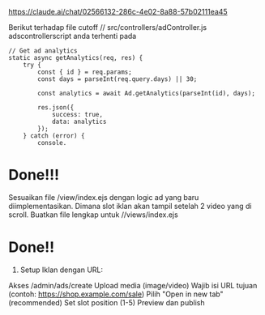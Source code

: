 https://claude.ai/chat/02566132-286c-4e02-8a88-57b02111ea45


Berikut terhadap file cutoff // src/controllers/adController.js
adscontrollerscript anda terhenti pada 

    // Get ad analytics
    static async getAnalytics(req, res) {
        try {
            const { id } = req.params;
            const days = parseInt(req.query.days) || 30;
            
            const analytics = await Ad.getAnalytics(parseInt(id), days);
            
            res.json({
                success: true,
                data: analytics
            });
        } catch (error) {
            console.
Done!!!
====
			
Sesuaikan file /view/index.ejs dengan logic ad yang baru diimplementasikan. Dimana slot iklan akan tampil setelah 2 video yang di scroll. Buatkan file lengkap untuk
//views/index.ejs

Done!!
========

1. Setup Iklan dengan URL:

Akses /admin/ads/create
Upload media (image/video)
Wajib isi URL tujuan (contoh: https://shop.example.com/sale)
Pilih "Open in new tab" (recommended)
Set slot position (1-5)
Preview dan publish